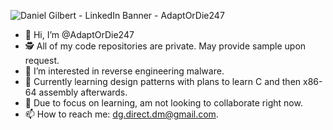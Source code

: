 ![Daniel Gilbert - LinkedIn Banner - AdaptOrDie247](https://user-images.githubusercontent.com/121529996/210121665-253bb9c3-0b42-43f7-871b-05a00858a697.PNG)

- 👋 Hi, I’m @AdaptOrDie247
- :detective: All of my code repositories are private. May provide sample upon request.
- 👀 I’m interested in reverse engineering malware.
- 🌱 Currently learning design patterns with plans to learn C and then x86-64 assembly afterwards.
- 💞️ Due to focus on learning, am not looking to collaborate right now.
- 📫 How to reach me: dg.direct.dm@gmail.com.

<!---
AdaptOrDie247/AdaptOrDie247 is a ✨ special ✨ repository because its `README.md` (this file) appears on your GitHub profile.
You can click the Preview link to take a look at your changes.
--->
